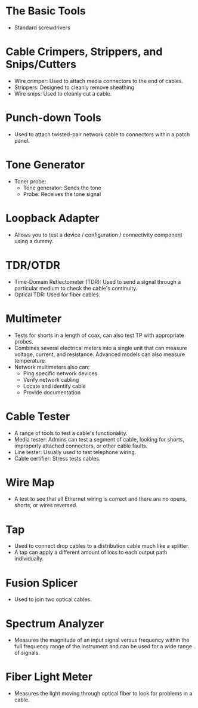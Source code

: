 # The Basic Tools
- Standard screwdrivers

# Cable Crimpers, Strippers, and Snips/Cutters
- Wire crimper: Used to attach media connectors to the end of cables.
- Strippers: Designed to cleanly remove sheathing
- Wire snips: Used to cleanly cut a cable.

# Punch-down Tools
- Used to attach twisted-pair network cable to connectors within a patch panel.

# Tone Generator
- Toner probe:
	- Tone generator: Sends the tone
	- Probe: Receives the tone signal

# Loopback Adapter
- Allows you to test a device / configuration / connectivity component using a dummy.

# TDR/OTDR
- Time-Domain Reflectometer (TDR): Used to send a signal through a particular medium to check the cable's continuity.
- Optical TDR: Used for fiber cables.

# Multimeter
- Tests for shorts in a length of coax, can also test TP with appropriate probes.
- Combines several electrical meters into a single unit that can measure voltage, current, and resistance. Advanced models can also measure temperature.
- Network multimeters also can:
	- Ping specific network devices
	- Verify network cabling
	- Locate and identify cable
	- Provide documentation

# Cable Tester
- A range of tools to test a cable's functionality.
- Media tester: Admins can test a segment of cable, looking for shorts, improperly attached connectors, or other cable faults.
- Line tester: Usually used to test telephone wiring.
- Cable certifier: Stress tests cables.

# Wire Map
- A test to see that all Ethernet wiring is correct and there are no opens, shorts, or wires reversed.

# Tap
- Used to connect drop cables to a distribution cable much like a splitter.
- A tap can apply a different amount of loss to each output path individually.

# Fusion Splicer
- Used to join two optical cables.

# Spectrum Analyzer
- Measures the magnitude of an input signal versus frequency within the full frequency range of the instrument and can be used for a wide range of signals.

# Fiber Light Meter
- Measures the light moving through optical fiber to look for problems in a cable.
